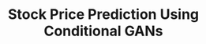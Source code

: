 ---
title: "Stock Price Prediction Using Conditional GANs"
description: "Developed novel research using c-GANs to analyze 49 years of ExxonMobil stock data around 80 major events (22 hurricanes, 58 interest rate changes), achieving 87% accuracy in capturing event-specific price movements."
tech: "Conditional GANs, Time Series Analysis"
links:
  - name: "Colab"
    url: "https://colab.research.google.com/drive/your-notebook-id"
--- 